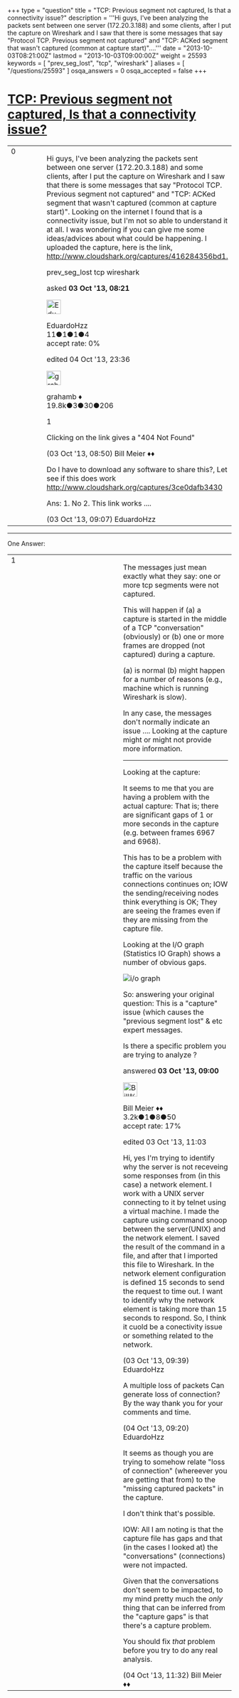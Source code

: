 +++
type = "question"
title = "TCP:  Previous segment not captured, Is that a connectivity issue?"
description = '''Hi guys, I&#x27;ve been analyzing the packets sent between one server (172.20.3.188) and some clients, after I put the capture on Wireshark and I saw that there is some messages that say &quot;Protocol TCP. Previous segment not captured&quot; and &quot;TCP: ACKed segment that wasn&#x27;t captured (common at capture start)&quot;....'''
date = "2013-10-03T08:21:00Z"
lastmod = "2013-10-03T09:00:00Z"
weight = 25593
keywords = [ "prev_seg_lost", "tcp", "wireshark" ]
aliases = [ "/questions/25593" ]
osqa_answers = 0
osqa_accepted = false
+++

<div class="headNormal">

# [TCP: Previous segment not captured, Is that a connectivity issue?](/questions/25593/tcp-previous-segment-not-captured-is-that-a-connectivity-issue)

</div>

<div id="main-body">

<div id="askform">

<table id="question-table" style="width:100%;"><colgroup><col style="width: 50%" /><col style="width: 50%" /></colgroup><tbody><tr class="odd"><td style="width: 30px; vertical-align: top"><div class="vote-buttons"><div id="post-25593-score" class="post-score" title="current number of votes">0</div><div id="favorite-count" class="favorite-count"></div></div></td><td><div id="item-right"><div class="question-body"><p>Hi guys, I've been analyzing the packets sent between one server (172.20.3.188) and some clients, after I put the capture on Wireshark and I saw that there is some messages that say "Protocol TCP. Previous segment not captured" and "TCP: ACKed segment that wasn't captured (common at capture start)". Looking on the internet I found that is a connectivity issue, but I'm not so able to understand it at all. I was wondering if you can give me some ideas/advices about what could be happening. I uploaded the capture, here is the link, <a href="http://www.cloudshark.org/captures/416284356bd1.">http://www.cloudshark.org/captures/416284356bd1.</a></p></div><div id="question-tags" class="tags-container tags">prev_seg_lost tcp wireshark</div><div id="question-controls" class="post-controls"></div><div class="post-update-info-container"><div class="post-update-info post-update-info-user"><p>asked <strong>03 Oct '13, 08:21</strong></p><img src="https://secure.gravatar.com/avatar/5f0a6fabfe916dc503e5ca0871e02333?s=32&amp;d=identicon&amp;r=g" class="gravatar" width="32" height="32" alt="EduardoHzz&#39;s gravatar image" /><p>EduardoHzz<br />
<span class="score" title="11 reputation points">11</span><span title="1 badges"><span class="badge1">●</span><span class="badgecount">1</span></span><span title="1 badges"><span class="silver">●</span><span class="badgecount">1</span></span><span title="4 badges"><span class="bronze">●</span><span class="badgecount">4</span></span><br />
<span class="accept_rate" title="Rate of the user&#39;s accepted answers">accept rate:</span> <span title="EduardoHzz has no accepted answers">0%</span></p></div><div class="post-update-info post-update-info-edited"><p>edited 04 Oct '13, 23:36</p><img src="https://secure.gravatar.com/avatar/d2a7e24ca66604c749c7c88c1da8ff78?s=32&amp;d=identicon&amp;r=g" class="gravatar" width="32" height="32" alt="grahamb&#39;s gravatar image" /><p>grahamb ♦<br />
<span class="score" title="19834 reputation points"><span>19.8k</span></span><span title="3 badges"><span class="badge1">●</span><span class="badgecount">3</span></span><span title="30 badges"><span class="silver">●</span><span class="badgecount">30</span></span><span title="206 badges"><span class="bronze">●</span><span class="badgecount">206</span></span></p></div></div><div id="comments-container-25593" class="comments-container"><span id="25596"></span><div id="comment-25596" class="comment"><div id="post-25596-score" class="comment-score">1</div><div class="comment-text"><p>Clicking on the link gives a "404 Not Found"</p></div><div id="comment-25596-info" class="comment-info"><span class="comment-age">(03 Oct '13, 08:50)</span> Bill Meier ♦♦</div></div><span id="25599"></span><div id="comment-25599" class="comment"><div id="post-25599-score" class="comment-score"></div><div class="comment-text"><p>Do I have to download any software to share this?, Let see if this does work <a href="http://www.cloudshark.org/captures/3ce0dafb3430">http://www.cloudshark.org/captures/3ce0dafb3430</a></p><p>Ans: 1. No 2. This link works ....</p></div><div id="comment-25599-info" class="comment-info"><span class="comment-age">(03 Oct '13, 09:07)</span> EduardoHzz</div></div></div><div id="comment-tools-25593" class="comment-tools"></div><div class="clear"></div><div id="comment-25593-form-container" class="comment-form-container"></div><div class="clear"></div></div></td></tr></tbody></table>

------------------------------------------------------------------------

<div class="tabBar">

<span id="sort-top"></span>

<div class="headQuestions">

One Answer:

</div>

</div>

<span id="25598"></span>

<div id="answer-container-25598" class="answer">

<table style="width:100%;"><colgroup><col style="width: 50%" /><col style="width: 50%" /></colgroup><tbody><tr class="odd"><td style="width: 30px; vertical-align: top"><div class="vote-buttons"><div id="post-25598-score" class="post-score" title="current number of votes">1</div></div></td><td><div class="item-right"><div class="answer-body"><p>The messages just mean exactly what they say: one or more tcp segments were not captured.</p><p>This will happen if (a) a capture is started in the middle of a TCP "conversation" (obviously) or (b) one or more frames are dropped (not captured) during a capture.</p><p>(a) is normal (b) might happen for a number of reasons (e.g., machine which is running Wireshark is slow).</p><p>In any case, the messages don't normally indicate an issue .... Looking at the capture might or might not provide more information.</p><hr /><p>Looking at the capture:</p><p>It seems to me that you are having a problem with the actual capture: That is; there are significant gaps of 1 or more seconds in the capture (e.g. between frames 6967 and 6968).</p><p>This has to be a problem with the capture itself because the traffic on the various connections continues on; IOW the sending/receiving nodes think everything is OK; They are seeing the frames even if they are missing from the capture file.</p><p>Looking at the I/O graph (Statistics IO Graph) shows a number of obvious gaps.</p><p><img src="https://osqa-ask.wireshark.org/upfiles/Capture.jpeg" alt="i/o graph" /></p><p>So: answering your original question: This is a "capture" issue (which causes the "previous segment lost" &amp; etc expert messages.</p><p>Is there a specific problem you are trying to analyze ?</p></div><div class="answer-controls post-controls"></div><div class="post-update-info-container"><div class="post-update-info post-update-info-user"><p>answered <strong>03 Oct '13, 09:00</strong></p><img src="https://secure.gravatar.com/avatar/bfb20acfe44690473b10c7963b5d4a18?s=32&amp;d=identicon&amp;r=g" class="gravatar" width="32" height="32" alt="Bill%20Meier&#39;s gravatar image" /><p>Bill Meier ♦♦<br />
<span class="score" title="3180 reputation points"><span>3.2k</span></span><span title="1 badges"><span class="badge1">●</span><span class="badgecount">1</span></span><span title="8 badges"><span class="silver">●</span><span class="badgecount">8</span></span><span title="50 badges"><span class="bronze">●</span><span class="badgecount">50</span></span><br />
<span class="accept_rate" title="Rate of the user&#39;s accepted answers">accept rate:</span> <span title="Bill Meier has 31 accepted answers">17%</span></p></img></div><div class="post-update-info post-update-info-edited"><p>edited 03 Oct '13, 11:03</p></div></div><div id="comments-container-25598" class="comments-container"><span id="25603"></span><div id="comment-25603" class="comment"><div id="post-25603-score" class="comment-score"></div><div class="comment-text"><p>Hi, yes I'm trying to identify why the server is not receveing some responses from (in this case) a network element. I work with a UNIX server connecting to it by telnet using a virtual machine. I made the capture using command snoop between the server(UNIX) and the network element. I saved the result of the command in a file, and after that I imported this file to Wireshark. In the network element configuration is defined 15 seconds to send the request to time out. I want to identify why the network element is taking more than 15 seconds to respond. So, I think it cuold be a conectivity issue or something related to the network.</p></div><div id="comment-25603-info" class="comment-info"><span class="comment-age">(03 Oct '13, 09:39)</span> EduardoHzz</div></div><span id="25651"></span><div id="comment-25651" class="comment"><div id="post-25651-score" class="comment-score"></div><div class="comment-text"><p>A multiple loss of packets Can generate loss of connection? By the way thank you for your comments and time.</p></div><div id="comment-25651-info" class="comment-info"><span class="comment-age">(04 Oct '13, 09:20)</span> EduardoHzz</div></div><span id="25654"></span><div id="comment-25654" class="comment"><div id="post-25654-score" class="comment-score"></div><div class="comment-text"><p>It seems as though you are trying to somehow relate "loss of connection" (whereever you are getting that from) to the "missing captured packets" in the capture.</p><p>I don't think that's possible.</p><p>IOW: All I am noting is that the capture file has gaps and that (in the cases I looked at) the "conversations" (connections) were not impacted.</p><p>Given that the conversations don't seem to be impacted, to my mind pretty much the <em>only</em> thing that can be inferred from the "capture gaps" is that there's a capture problem.</p><p>You should fix <em>that</em> problem before you try to do any real analysis.</p></div><div id="comment-25654-info" class="comment-info"><span class="comment-age">(04 Oct '13, 11:32)</span> Bill Meier ♦♦</div></div></div><div id="comment-tools-25598" class="comment-tools"></div><div class="clear"></div><div id="comment-25598-form-container" class="comment-form-container"></div><div class="clear"></div></div></td></tr></tbody></table>

</div>

<div class="paginator-container-left">

</div>

</div>

</div>

